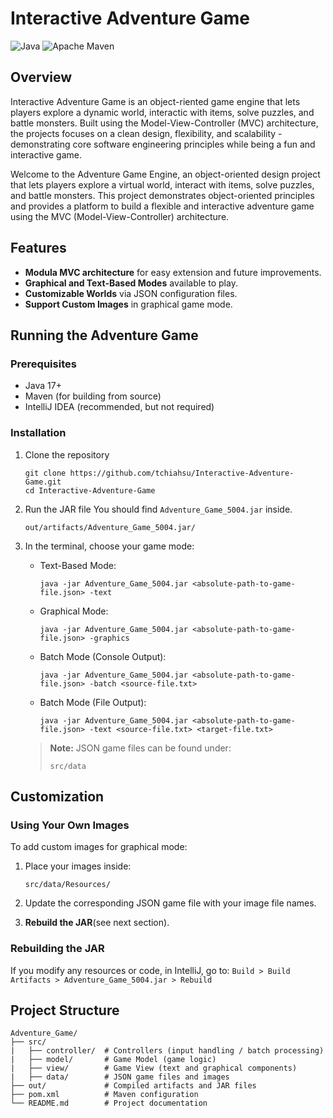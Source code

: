 # Interactive Adventure Game

![Java](https://img.shields.io/badge/java-%23ED8B00.svg?style=for-the-badge&logo=openjdk&logoColor=white)
![Apache Maven](https://img.shields.io/badge/Apache%20Maven-C71A36?style=for-the-badge&logo=Apache%20Maven&logoColor=white)


## Overview
Interactive Adventure Game is an object-riented game engine that lets players explore a dynamic world, interactic with items, solve puzzles, and battle monsters. Built using the Model-View-Controller (MVC) architecture, the projects focuses on a clean design, flexibility, and scalability - demonstrating core software engineering principles while being a fun and interactive game.

Welcome to the Adventure Game Engine, an object-oriented design project that lets players explore a virtual world, interact with items, solve puzzles, and battle monsters. This project demonstrates object-oriented principles and provides a platform to build a flexible and interactive adventure game using the MVC (Model-View-Controller) architecture.

## Features
- **Modula MVC architecture** for easy extension and future improvements.
- **Graphical and Text-Based Modes** available to play.
- **Customizable Worlds** via JSON configuration files.
- **Support Custom Images** in graphical game mode.

## Running the Adventure Game

### Prerequisites
- Java 17+
- Maven (for building from source)
- IntelliJ IDEA (recommended, but not required)

### Installation
1. Clone the repository
   ```
   git clone https://github.com/tchiahsu/Interactive-Adventure-Game.git
   cd Interactive-Adventure-Game
   ```
   
2. Run the JAR file
   You should find `Adventure_Game_5004.jar` inside.
   ```
   out/artifacts/Adventure_Game_5004.jar/
   ```
   
3. In the terminal, choose your game mode:
   - Text-Based Mode:
     ```
     java -jar Adventure_Game_5004.jar <absolute-path-to-game-file.json> -text
     ```
   - Graphical Mode:
     ```
     java -jar Adventure_Game_5004.jar <absolute-path-to-game-file.json> -graphics
     ```
   - Batch Mode (Console Output):
     ```
     java -jar Adventure_Game_5004.jar <absolute-path-to-game-file.json> -batch <source-file.txt>
     ```
   - Batch Mode (File Output):
     ```
     java -jar Adventure_Game_5004.jar <absolute-path-to-game-file.json> -text <source-file.txt> <target-file.txt>
     ```
   > **Note:** JSON game files can be found under:
   > ```
   > src/data
   > ```

## Customization

### Using Your Own Images
To add custom images for graphical mode:
1. Place your images inside:
   ```
   src/data/Resources/
   ```
   
2. Update the corresponding JSON game file with your image file names.

3. **Rebuild the JAR**(see next section).

### Rebuilding the JAR
If you modify any resources or code, in IntelliJ, go to:
`Build > Build Artifacts > Adventure_Game_5004.jar > Rebuild`

## Project Structure
```
Adventure_Game/
├── src/
|   ├── controller/  # Controllers (input handling / batch processing)
|   ├── model/       # Game Model (game logic)
|   ├── view/        # Game View (text and graphical components)
|   ├── data/        # JSON game files and images
├── out/             # Compiled artifacts and JAR files
├── pom.xml          # Maven configuration
└── README.md        # Project documentation
```
